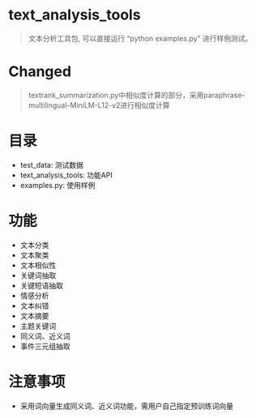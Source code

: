 # text_analysis_tools
> 文本分析工具包, 可以直接运行 “python examples.py” 进行样例测试。
# Changed
> textrank_summarization.py中相似度计算的部分，采用paraphrase-multilingual-MiniLM-L12-v2进行相似度计算

# 目录
- test_data: 测试数据
- text_analysis_tools: 功能API
- examples.py: 使用样例


# 功能
- 文本分类
- 文本聚类
- 文本相似性
- 关键词抽取
- 关键短语抽取
- 情感分析
- 文本纠错
- 文本摘要
- 主题关键词
- 同义词、近义词
- 事件三元组抽取

# 注意事项
- 采用词向量生成同义词、近义词功能，需用户自己指定预训练词向量
